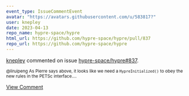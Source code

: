 ```yaml
---
event_type: IssueCommentEvent
avatar: "https://avatars.githubusercontent.com/u/583817?"
user: knepley
date: 2023-04-13
repo_name: hypre-space/hypre
html_url: https://github.com/hypre-space/hypre/pull/837
repo_url: https://github.com/hypre-space/hypre
---
```


<a href='https://github.com/knepley' target='_blank'>knepley</a> commented on issue <a href='https://github.com/hypre-space/hypre/pull/837' target='_blank'>hypre-space/hypre#837</a>.

<small>@liruipeng As Pierre says above, it looks like we need a `HypreInitialized()` to obey the new rules in the PETSc interface....</small>

<a href='https://github.com/hypre-space/hypre/pull/837' target='_blank'>View Comment</a>